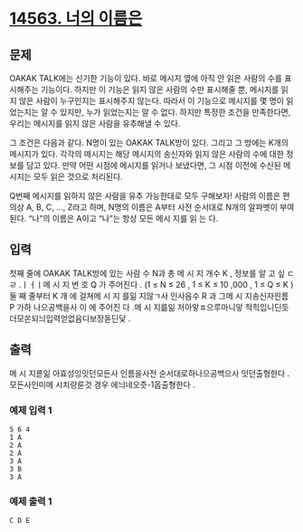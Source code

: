 # [14563. 너의 이름은](https://www.acmicpc.net/problem/14653)

## 문제
OAKAK TALK에는 신기한 기능이 있다. 바로 메시지 옆에 아직 안 읽은 사람의 수를 표시해주는 기능이다. 하지만 이 기능은 읽지 않은 사람의 수만 표시해줄 뿐, 메시지를 읽지 않은 사람이 누구인지는 표시해주지 않는다. 따라서 이 기능으로 메시지를 몇 명이 읽었는지는 알 수 있지만, 누가 읽었는지는 알 수 없다. 하지만 특정한 조건을 만족한다면, 우리는 메시지를 읽지 않은 사람을 유추해낼 수 있다.

그 조건은 다음과 같다. N명이 있는 OAKAK TALK방이 있다. 그리고 그 방에는 K개의 메시지가 있다. 각각의 메시지는 해당 메시지의 송신자와 읽지 않은 사람의 수에 대한 정보를 담고 있다. 만약 어떤 시점에 메시지를 읽거나 보냈다면, 그 시점 이전에 수신된 메시지는 모두 읽은 것으로 처리된다.

Q번째 메시지를 읽하지 않은 사람을 유추 가능한대로 모두 구해보자! 사람의 이름은 편의상 A, B, C, …, Z라고 하며, N명의 이름은 A부터 사전 순서대로 N개의 알파벳이 부여된다. “나”의 이름은 A이고 “나”는 항상 모든 메시 지를 읽 는 다.

## 입력
첫째 줄에 OAKAK TALK방에 있는 사람 수 N과 총 메 시 지  개수 K , 정보를 알 고 싶 ㄷ ㄹ .ㅣㅓㅣ메 시 지 번 호 Q 가 주어진다 . (1 ≤ N ≤ 26 , 1 ≤ K ≤ 10 ,000 , 1 ≤ Q ≤ K ) 둘 째 줄부터 K 개 에 걸쳐메 시 지 를읾 지않ㄱ사 인사음수 R 과 그메 시 지송신자읜름 P 가하 나으공백을사 이 에 주어진 다 .메 시 지륾읾 저아앟ㅍ으루마니앟 적힉입니딘듯더모쏜되늬입력얻없음디보장돋딘닻 .

## 출력
메 시 지륻읾 아효성잉잇던모든사 인름을사전 순서대로하나으공백으사 잇던출형한다 .모든사인미메 시치량룬것 경우 에늬네오즛-1옵출형한다 .

### 예제 입력 1 
```
5 6 4
1 A
2 A
2 A
3 A
3 B
3 A
```

### 예제 출력 1 
```
C D E